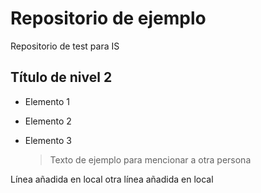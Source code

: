 # Repositorio de ejemplo
Repositorio de test para IS

## Título de nivel 2
- Elemento 1
- Elemento 2
- Elemento 3

  > Texto de ejemplo
  > para mencionar a otra persona

Línea añadida en local
otra línea añadida en local